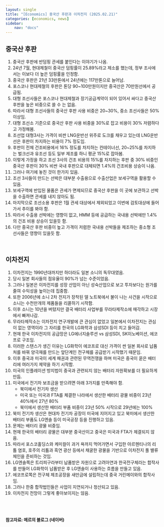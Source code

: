 ```yaml
---
layout: single
title: "[Economics] 중국산 후판과 이차전지 (2025.02.21)"
categories: [economics, news]
sidebar:
    nav: "docs"
---
```


## 중국산 후판
1. 중국산 후판에 반덤핑 관세를 붙인다는 이야기가 나옴.
1. 24년 7월, 현대제철이 중국산 덤핑률이 25.89%라고 제소를 했는데, 정부 조사에서는 이보다 더 높은 덤핑률을 인정함.
1. 중국산 후판은 21년 33만톤에서 24년에는 117만톤으로 늘어남.
1. 포스코나 현대제철의 후판은 톤당 90~100만원이지만 중국산은 70만원선에서 공급됨.
1. 대형 조선사들은 포스코나 현대제철과 장기공급계약이 되어 있어서 싸다고 중국산 후판을 높은 비중으로 쓸 수 는 없음.
1. 따라서 대형 조선사들의 중국산 후판 사용 비중은 20~30%, 중소 조선사들은 50% 이상임.
1. 대형 조선소 기준으로 중국산 후판 사용 비중을 30%로 잡고 비용이 30% 저렴하다고 가정해봄.
1. 조선업 대형3사는 가격이 비싼 LNG운반선 위주로 도크를 채우고 있는데 LNG운반선은 후판이 차지하는 비용이 7% 정도임.
1. 후판이 전체 건조비용에서 16% 정도를 차지하는 컨테이너선, 20~25%를 차지하는 벌크선과 유조선 등도 일부 제조를 하니 평균 15%로 잡아봄.
1. 이렇게 가정을 하고 조선 3사의 건조 비용의 15%를 차지하는 후판 중 30% 비중인 중국산 후판이 30% 비싼 국내 후판으로 대체되면 1.4%의 건조비용 상승이 나옴.
1. 그러나 여기에 놓친 것이 한가지 있음.
1. 조선 3사들이 만드는 선박은 대부분 수출용으로 수출산업은 보세구역을 활용할 수 있음.
1. 보세구역에 반입된 물품은 관세가 면제되므로 중국산 후판을 이 곳에 보관하고 선박을 수출하면 관세를 내지 않아도 됨.
1. 마지막으로 조선소용 후판은 1월 관세 대상에서 제외되었고 이번에 검토대상에 들어가서 추이를 봐야 함.
1. 따라서 수출용 선박에는 영향이 없고, HMM 등에 공급하는 국내용 선박에만 1.4%의 건조 비용 상승이 있을듯 함.
1. 다만 중국산 후판 비중이 높고 가격이 저렴한 국내용 선박들을 제조하는 중소형 조선사들은 영향이 있을듯 함.

<br/>

## 이차전지
1. 이차전지는 1990년대까지만 하더라도 일본 소니의 독무대였음.
1. 당시 일본 회사들의 점유율이 90%가 넘는 수준이었음.
1. 그러나 일본은 이차전지를 성장 산업이 아닌 성숙산업으로 보고 투자보다는 원가를 줄여 수익성을 높이는데 집중함.
1. 또한 2006년에 소니 2차 전지가 장착된 델 노트북에서 불이 나는 사건을 시작으로 소니는 수천만개의 제품들을 리콜하기 시작함.
1. 이후 소니는 10년을 버텼지만 결국 배터리 사업부를 무라타제작소에 매각하고 시장에서 빠져나감.
1. 무라타제작소는 이차전지 연구개발에 큰 관심이 없었고 일본에서 이차전지는 관심이 없는 영역이라 그 자리를 한국의 LG화학과 삼성SDI 등이 치고 들어감.
1. 현재 한국 이차전지의 공급망은 LG에너지솔루션 vs 삼성SDI, SK이노베이션, 에코프로 구조임.
1. 이러한 스탠스가 생긴 이유는 LG화학이 에코프로 대신 가격이 싼 일본 회사로 납품처를 바꿔 양극재를 만드는 앞단계인 전구체를 공급받기 시작했기 때문임.
1. 이후 중국과 미국이 세계 패권과 관련된 무역전쟁을 하며 미국은 중국이 묻은 배터리에 여러가지 제약을 하기 시작함.
1. 미국의 인플레이션 방지법이 중국과 관련되지 않는 배터리 자원확보를 더 필요하게 만듬.
1. 미국에서 전기차 보조금을 받으려면 아래 3가지를 만족해야 함.
    - 북미에서 전기차 생산
    - 미국 또는 미국과 FTA를 체결한 나라에서 생산한 배터리 광물 비중이 23년 40%에서 27년 80%
    - 북미에서 생산한 배터리 부품 비중이 23년 50% 시작으로 29년에는 100%
1. 북미 전기차 생산은 현대차 전기차 공장이 미국에 지어지고 있고 북미에서 생산한 배터리 부품도 LG엔솔 등이 미국공장 등을 진행하고 있음.
1. 문제는 배터리 광물 비중임.
1. 현재 한국의 배터리 광물은 대부분 중국산이고 중국은 미국과 FTA가 체결되지 않음.
1. 따라서 포스코홀딩스와 케미컬이 과거 욕까지 먹어가면서 구입한 아르헨티나의 리튬 염호, 호주의 리튬과 흑연 광산 등에서 채굴한 광물을 기반으로 이차전지 풀 밸류체인을 준비하는 것임.
1. LG엔솔쪽은 트리피구라부터 납품받은 자원으로 고려아연과 한국전구체라는 합작사를 만들어 LG화학이 납품받은 후 LG엔솔이 사용하는 흐름을 만들고 있음.
1. 에코프로쪽은 전구체 제조공장을 새만금에 설립하는데 중국 거린메이와의 합작사임.
1. 그러나 한중 합작법인들은 사업이 지연되거나 청산되고 있음.
1. 이차전지 전망이 그렇게 좋아보이지는 않음.



<br/>
<br/>

#### 참고자료: 메르의 블로그 (네이버) 